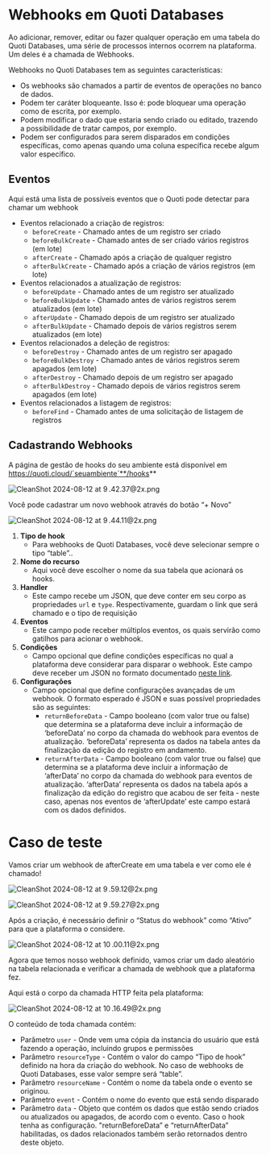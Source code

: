 # Webhooks em Quoti Databases

Ao adicionar, remover, editar ou fazer qualquer operação em uma tabela do Quoti Databases, uma série de processos internos ocorrem na plataforma. Um deles é a chamada de Webhooks.

Webhooks no Quoti Databases tem as seguintes características:

- Os webhooks são chamados a partir de eventos de operações no banco de dados.
- Podem ter caráter bloqueante. Isso é: pode bloquear uma operação como de escrita, por exemplo.
- Podem modificar o dado que estaria sendo criado ou editado, trazendo a possibilidade de tratar campos, por exemplo.
- Podem ser configurados para serem disparados em condições específicas, como apenas quando uma coluna específica recebe algum valor específico.

## Eventos

Aqui está uma lista de possíveis eventos que o Quoti pode detectar para chamar um webhook

- Eventos relacionado a criação de registros:
    - `beforeCreate` - Chamado antes de um registro ser criado
    - `beforeBulkCreate` - Chamado antes de ser criado vários registros (em lote)
    - `afterCreate` - Chamado após a criação de qualquer registro
    - `afterBulkCreate` - Chamado após a criação de vários registros (em lote)
- Eventos relacionados a atualização de registros:
    - `beforeUpdate` - Chamado antes de um registro ser atualizado
    - `beforeBulkUpdate` - Chamado antes de vários registros serem atualizados (em lote)
    - `afterUpdate` - Chamado depois de um registro ser atualizado
    - `afterBulkUpdate` - Chamado depois de vários registros serem atualizados (em lote)
- Eventos relacionados a deleção de registros:
    - `beforeDestroy` - Chamado antes de um registro ser apagado
    - `beforeBulkDestroy` - Chamado antes de vários registros serem apagados (em lote)
    - `afterDestroy` - Chamado depois de um registro ser apagado
    - `afterBulkDestroy` - Chamado depois de vários registros serem apagados (em lote)
- Eventos relacionados a listagem de registros:
    - `beforeFind` - Chamado antes de uma solicitação de listagem de registros

## Cadastrando Webhooks

A página de gestão de hooks do seu ambiente está disponível em https://quoti.cloud/`seuambiente`**/hooks**

![CleanShot 2024-08-12 at 9 .42.37@2x.png](https://storage.googleapis.com/beyond-quoti.appspot.com/docs/qtdatabases/webhooks/CleanShot_2024-08-12_at_9_.42.372x.png)

Você pode cadastrar um novo webhook através do botão “+ Novo”

![CleanShot 2024-08-12 at 9 .44.11@2x.png](https://storage.googleapis.com/beyond-quoti.appspot.com/docs/qtdatabases/webhooks/CleanShot_2024-08-12_at_9_.44.112x.png)

1. **Tipo de hook**
    - Para webhooks de Quoti Databases, você deve selecionar sempre o tipo “table”..
2. **Nome do recurso**
    - Aqui você deve escolher o nome da sua tabela que acionará os hooks.
3. **Handler**
    - Este campo recebe um JSON, que deve conter em seu corpo as propriedades `url` e `type`. Respectivamente, guardam o link que será chamado e o tipo de requisição
4. **Eventos**
    - Este campo pode receber múltiplos eventos, os quais servirão como gatilhos para acionar o webhook.
5. **Condições**
    - Campo opcional que define condições específicas no qual a plataforma deve considerar para disparar o webhook. Este campo deve receber um JSON no formato documentado [neste link](https://github.com/cachecontrol/json-rules-engine/blob/HEAD/docs/rules.md#conditions).
6. **Configurações**
    - Campo opcional que define configurações avançadas de um webhook. O formato esperado é JSON e suas possível propriedades são as seguintes:
        - `returnBeforeData` - Campo booleano (com valor true ou false) que determina se a plataforma deve incluir a informação de ‘beforeData’ no corpo da chamada do webhook para eventos de atualização. ‘beforeData’ representa os dados na tabela antes da finalização da edição do registro em andamento.
        - `returnAfterData` - Campo booleano (com valor true ou false) que determina se a plataforma deve incluir a informação de ‘afterData’ no corpo da chamada do webhook para eventos de atualização. ‘afterData’ representa os dados na tabela após a finalização da edição do registro que acabou de ser feita - neste caso, apenas nos eventos de ‘afterUpdate’ este campo estará com os dados definidos.

# Caso de teste

Vamos criar um webhook de afterCreate em uma tabela e ver como ele é chamado!

![CleanShot 2024-08-12 at 9 .59.12@2x.png](https://storage.googleapis.com/beyond-quoti.appspot.com/docs/qtdatabases/webhooks/CleanShot_2024-08-12_at_9_.59.122x.png)

![CleanShot 2024-08-12 at 9 .59.27@2x.png](https://storage.googleapis.com/beyond-quoti.appspot.com/docs/qtdatabases/webhooks/CleanShot_2024-08-12_at_9_.59.272x.png)

Após a criação, é necessário definir o “Status do webhook” como “Ativo” para que a plataforma o considere.

![CleanShot 2024-08-12 at 10 .00.11@2x.png](https://storage.googleapis.com/beyond-quoti.appspot.com/docs/qtdatabases/webhooks/CleanShot_2024-08-12_at_10_.00.112x.png)

Agora que temos nosso webhook definido, vamos criar um dado aleatório na tabela relacionada e verificar a chamada de webhook que a plataforma fez.

Aqui está o corpo da chamada HTTP feita pela plataforma:

![CleanShot 2024-08-12 at 10 .16.49@2x.png](https://storage.googleapis.com/beyond-quoti.appspot.com/docs/qtdatabases/webhooks/CleanShot_2024-08-12_at_10_.16.492x.png)

O conteúdo de toda chamada contém:

- Parâmetro `user` - Onde vem uma cópia da instancia do usuário que está fazendo a operação, incluindo grupos e permissões
- Parâmetro `resourceType` - Contém o valor do campo “Tipo de hook” definido na hora da criação do webhook. No caso de webhooks de Quoti Databases, esse valor sempre será “table”.
- Parâmetro `resourceName` - Contém o nome da tabela onde o evento se originou.
- Parâmetro `event` - Contém o nome do evento que está sendo disparado
- Parâmetro `data` - Objeto que contém os dados que estão sendo criados ou atualizados ou apagados, de acordo com o evento. Caso o hook tenha as configuração. "returnBeforeData” e “returnAfterData” habilitadas, os dados relacionados também serão retornados dentro deste objeto.